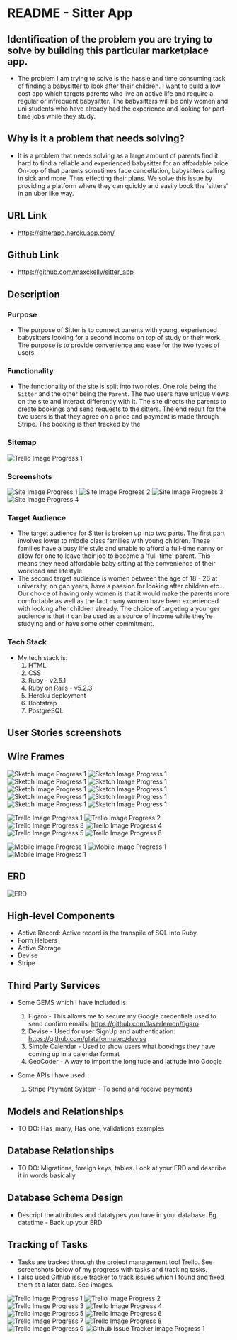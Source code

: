 # README - Sitter App

## Identification of the problem you are trying to solve by building this particular marketplace app.

- The problem I am trying to solve is the hassle and time consuming task of finding a babysitter to look after their children. I want to build a low cost app which targets parents who live an active life and require a regular or infrequent babysitter. The babysitters will be only women and uni students who have already had the experience and looking for part-time jobs while they study.

## Why is it a problem that needs solving?

- It is a problem that needs solving as a large amount of parents find it hard to find a reliable and experienced babysitter for an affordable price. On-top of that parents sometimes face cancellation, babysitters calling in sick and more. Thus effecting their plans. We solve this issue by providing a platform where they can quickly and easily book the 'sitters' in an uber like way. 

## URL Link
- https://sitterapp.herokuapp.com/ 
## Github Link

- https://github.com/maxckelly/sitter_app

## Description
### Purpose

-  The purpose of Sitter is to connect parents with young, experienced babysitters looking for a second income on top of study or their work. The purpose is to provide convenience and ease for the two types of users.  

### Functionality 

- The functionality of the site is split into two roles. One role being the `Sitter` and the other being the `Parent`. The two users have unique views on the site and interact differently with it. The site directs the parents to create bookings and send requests to the sitters. The end result for the two users is that they agree on a price and payment is made through Stripe. The booking is then tracked by the 

### Sitemap

![Trello Image Progress 1](app/assets/images/readme/siteMap.png)

### Screenshots 
![Site Image Progress 1](app/assets/images/readme/01_site_screenshot.png)
![Site Image Progress 2](app/assets/images/readme/02_site_screenshot.png)
![Site Image Progress 3](app/assets/images/readme/03_site_screenshot.png)
![Site Image Progress 4](app/assets/images/readme/04_site_screenshot.png)

### Target Audience

- The target audience for Sitter is broken up into two parts. The first part involves lower to middle class families with young children. These families have a busy life style and unable to afford a full-time nanny or allow for one to leave their job to become a 'full-time' parent. This means they need affordable baby sitting at the convenience of their workload and lifestyle. 
- The second target audience is women between the age of 18 - 26 at university, on gap years, have a passion for looking after children etc... Our choice of having only women is that it would make the parents more comfortable as well as the fact many women have been experienced with looking after children already. The choice of targeting a younger audience is that it can be used as a source of income while they're studying and or have some other commitment.   

### Tech Stack

- My tech stack is: 
  1. HTML
  2. CSS
  3. Ruby - v2.5.1
  4. Ruby on Rails - v5.2.3
  5. Heroku deployment 
  6. Bootstrap
  7. PostgreSQL 

## User Stories screenshots 


## Wire Frames 

![Sketch Image Progress 1](app/assets/images/readme/01_sketch.png)
![Sketch Image Progress 1](app/assets/images/readme/02_sketch.png)
![Sketch Image Progress 1](app/assets/images/readme/03_sketch.png)
![Sketch Image Progress 1](app/assets/images/readme/04_sketch.png)
![Sketch Image Progress 1](app/assets/images/readme/05_sketch.png)
![Sketch Image Progress 1](app/assets/images/readme/06_sketch.png)
![Sketch Image Progress 1](app/assets/images/readme/07_sketch.png)
![Sketch Image Progress 1](app/assets/images/readme/08_sketch.png)
![Sketch Image Progress 1](app/assets/images/readme/09_sketch.png)
![Sketch Image Progress 1](app/assets/images/readme/10_sketch.png)

![Trello Image Progress 1](app/assets/images/readme/Desktop.png)
![Trello Image Progress 2](app/assets/images/readme/parentHome.png)
![Trello Image Progress 3](app/assets/images/readme/signup.png)
![Trello Image Progress 4](app/assets/images/readme/profile.png)
![Trello Image Progress 5](app/assets/images/readme/bookings.png)
![Trello Image Progress 6](app/assets/images/readme/viewSitters.png)

![Mobile Image Progress 1](app/assets/images/readme/bookingsMOBILE.png)
![Mobile Image Progress 1](app/assets/images/readme/presignup:loginMOBILE.png)
![Mobile Image Progress 1](app/assets/images/readme/profileMOBILE.png)

## ERD 
![ERD](app/assets/images/readme/ERD.png)
## High-level Components
- Active Record: Active record is the transpile of SQL into Ruby.
- Form Helpers
- Active Storage
- Devise
- Stripe

## Third Party Services 

- Some GEMS which I have included is:
  1. Figaro - This allows me to secure my Google credentials used to send confirm emails: https://github.com/laserlemon/figaro 
  2. Devise - Used for user SignUp and authentication: https://github.com/plataformatec/devise 
  3. Simple Calendar - Used to show users what bookings they have coming up in a calendar format
  4. GeoCoder - A way to import the longitude and latitude into Google

- Some APIs I have used:
  1. Stripe Payment System - To send and receive payments 

## Models and Relationships
- TO DO: Has_many, Has_one, validations examples

## Database Relationships 
- TO DO: Migrations, foreign keys, tables. Look at your ERD and describe it in words basically

## Database Schema Design
- Descript the attributes and datatypes you have in your database. Eg. datetime - Back up your ERD

## Tracking of Tasks

- Tasks are tracked through the project management tool Trello. See screenshots below of my progress with tasks and tracking tasks. 
- I also used Github issue tracker to track issues which I found and fixed them at a later date. See images. 

![Trello Image Progress 1](app/assets/images/readme/01_trello_image.png)
![Trello Image Progress 2](app/assets/images/readme/02_trello_image.png)
![Trello Image Progress 3](app/assets/images/readme/03_trello_image.png)
![Trello Image Progress 4](app/assets/images/readme/04_trello_image.png)
![Trello Image Progress 5](app/assets/images/readme/05_trello_image.png)
![Trello Image Progress 6](app/assets/images/readme/06_trello_image.png)
![Trello Image Progress 7](app/assets/images/readme/07_trello_image.png)
![Trello Image Progress 8](app/assets/images/readme/08_trello_image.png)
![Trello Image Progress 9](app/assets/images/readme/09_trello_image.png)
![Github Issue Tracker Image Progress 1](app/assets/images/readme/01_github_issue_tracker.png)



